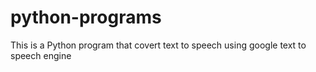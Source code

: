 # python-programs
This is a Python program that covert text to  speech using google text to speech engine
